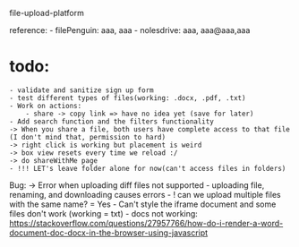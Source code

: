 file-upload-platform

reference:
    - filePenguin: aaa, aaa
    - nolesdrive: aaa, aaa@aaa,aaa
# todo:
    - validate and sanitize sign up form
    - test different types of files(working: .docx, .pdf, .txt)
    - Work on actions:
        - share -> copy link => have no idea yet (save for later)
    - Add search function and the filters functionality
    -> When you share a file, both users have complete access to that file (I don't mind that, permission to hard)
    -> right click is working but placement is weird
    -> box view resets every time we reload :/
    -> do shareWithMe page
    - !!! LET's leave folder alone for now(can't access files in folders)
Bug: 
    -> Error when uploading diff files not supported
    - uploading file, renaming, and downloading causes errors
    - ! can we upload multiple files with the same name? = Yes
    - Can't style the iframe document and some files don't work (working = txt)
        - docs not working: https://stackoverflow.com/questions/27957766/how-do-i-render-a-word-document-doc-docx-in-the-browser-using-javascript